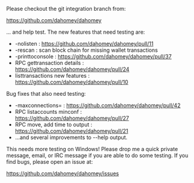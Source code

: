 Please checkout the git integration branch from:

https://github.com/dahomey/dahomey

... and help test.  The new features that need testing are:

* -nolisten : https://github.com/dahomey/dahomey/pull/11
* -rescan : scan block chain for missing wallet transactions
* -printtoconsole : https://github.com/dahomey/dahomey/pull/37
* RPC gettransaction details : https://github.com/dahomey/dahomey/pull/24
* listtransactions new features : https://github.com/dahomey/dahomey/pull/10

Bug fixes that also need testing:

* -maxconnections= : https://github.com/dahomey/dahomey/pull/42
* RPC listaccounts minconf : https://github.com/dahomey/dahomey/pull/27
* RPC move, add time to output : https://github.com/dahomey/dahomey/pull/21
* ...and several improvements to --help output.

This needs more testing on Windows!  Please drop me a quick private message, email, or IRC message if you are able to do some testing.  If you find bugs, please open an issue at:

https://github.com/dahomey/dahomey/issues
